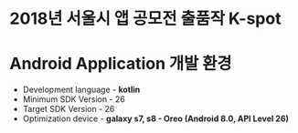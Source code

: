 # 2018년 서울시 앱 공모전 출품작 K-spot

# Android Application 개발 환경
* Development language - **kotlin**
* Minimum SDK Version - 26
* Target SDK Version - 26
* Optimization device - **galaxy s7, s8 - Oreo (Android 8.0, API Level 26)**
